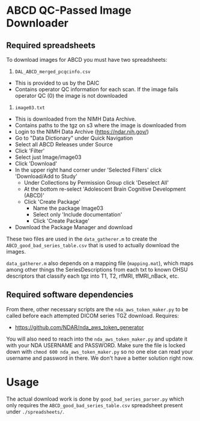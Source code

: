# ABCD QC-Passed Image Downloader

## Required spreadsheets

To download images for ABCD you must have two spreadsheets:

1. `DAL_ABCD_merged_pcqcinfo.csv`

  - This is provided to us by the DAIC
  - Contains operator QC information for each scan. If the image fails operator QC (0) the image is not downloaded

1. `image03.txt`

  - This is downloaded from the NIMH Data Archive.
  - Contains paths to the tgz on s3 where the image is downloaded from
  - Login to the NIMH Data Archive (https://ndar.nih.gov/)
  - Go to "Data Dictionary" under Quick Navigation
  - Select all ABCD Releases under Source
  - Click 'Filter'
  - Select just Image/image03
  - Click 'Download'
  - In the upper right hand corner under 'Selected Filters' click 'Download/Add to Study'
    - Under Collections by Permission Group click 'Deselect All'
    - At the bottom re-select 'Adolescent Brain Cognitive Development (ABCD)'
    - Click 'Create Package'
      - Name the package Image03
      - Select only 'Include documentation'
      - Click 'Create Package'
  - Download the Package Manager and download

These two files are used in the `data_gatherer.m` to create the `ABCD_good_bad_series_table.csv` that is used to actually download the images.

`data_gatherer.m` also depends on a mapping file (`mapping.mat`), which maps among other things the SeriesDescriptions from each txt to known OHSU descriptors that classify each tgz into T1, T2, rfMRI, tfMRI_nBack, etc.

## Required software dependencies

From there, other necessary scripts are the `nda_aws_token_maker.py` to be called before each attempted DICOM series TGZ download.  Requires:

- https://github.com/NDAR/nda_aws_token_generator

You will also need to reach into the `nda_aws_token_maker.py` and update it with your NDA USERNAME and PASSWORD.  Make sure the file is locked down with `chmod 600 nda_aws_token_maker.py` so no one else can read your username and password in there.  We don't have a better solution right now.

# Usage

The actual download work is done by `good_bad_series_parser.py` which only requires the `ABCD_good_bad_series_table.csv` spreadsheet present under `./spreadsheets/`.
